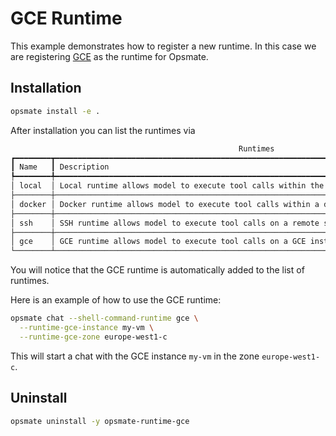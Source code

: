 # GCE Runtime

This example demonstrates how to register a new runtime. In this case we are registering [GCE](https://cloud.google.com/compute) as the runtime for Opsmate.

## Installation

```bash
opsmate install -e .
```

After installation you can list the runtimes via

```bash
                                                   Runtimes
┏━━━━━━━━┳━━━━━━━━━━━━━━━━━━━━━━━━━━━━━━━━━━━━━━━━━━━━━━━━━━━━━━━━━━━━━━━━━━━━━━━━━━━━━━━━━━━━━━━━━━━━━━━━━━━━┓
┃ Name   ┃ Description                                                                                        ┃
┡━━━━━━━━╇━━━━━━━━━━━━━━━━━━━━━━━━━━━━━━━━━━━━━━━━━━━━━━━━━━━━━━━━━━━━━━━━━━━━━━━━━━━━━━━━━━━━━━━━━━━━━━━━━━━━┩
│ local  │ Local runtime allows model to execute tool calls within the same namespace as the opsmate process. │
├────────┼────────────────────────────────────────────────────────────────────────────────────────────────────┤
│ docker │ Docker runtime allows model to execute tool calls within a docker container.                       │
├────────┼────────────────────────────────────────────────────────────────────────────────────────────────────┤
│ ssh    │ SSH runtime allows model to execute tool calls on a remote server via SSH.                         │
├────────┼────────────────────────────────────────────────────────────────────────────────────────────────────┤
│ gce    │ GCE runtime allows model to execute tool calls on a GCE instance using gcloud compute ssh.         │
└────────┴────────────────────────────────────────────────────────────────────────────────────────────────────┘
```

You will notice that the GCE runtime is automatically added to the list of runtimes.

Here is an example of how to use the GCE runtime:

```bash
opsmate chat --shell-command-runtime gce \
  --runtime-gce-instance my-vm \
  --runtime-gce-zone europe-west1-c
```

This will start a chat with the GCE instance `my-vm` in the zone `europe-west1-c`.

## Uninstall

```bash
opsmate uninstall -y opsmate-runtime-gce
```
